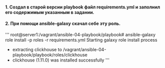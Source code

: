 #### 1. Создал в старой версии playbook файл requirements.yml и заполнил его содержимым указанным в задании.

#### 2. При помощи ansible-galaxy скачал себе эту роль.

'''
root@server1:/vagrant/ansible-04-playbook/playbook# ansible-galaxy role install -p roles -r requirements.yml
Starting galaxy role install process
- extracting clickhouse to /vagrant/ansible-04-playbook/playbook/roles/clickhouse
- clickhouse (1.11.0) was installed successfully
'''

